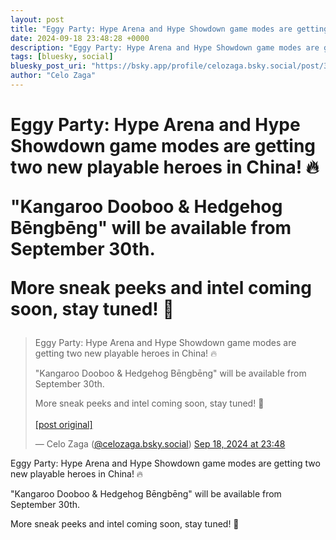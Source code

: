 ```yaml
---
layout: post
title: "Eggy Party: Hype Arena and Hype Showdown game modes are getting two new playable heroes in China! 🔥  \"Kangaroo Dooboo & Hedgehog Bēngbēng\" will be available from September 30th.  More sneak peeks and intel coming soon, stay tuned! 🤫"
date: 2024-09-18 23:48:28 +0000
description: "Eggy Party: Hype Arena and Hype Showdown game modes are getting two new playable heroes in China! 🔥  \"Kangaroo Dooboo & Hedgehog Bēngbēng\" will be ava..."
tags: [bluesky, social]
bluesky_post_uri: "https://bsky.app/profile/celozaga.bsky.social/post/3l4hpsqatip2q"
author: "Celo Zaga"
---
```


<h1 class="bluesky-post-title">Eggy Party: Hype Arena and Hype Showdown game modes are getting two new playable heroes in China! 🔥

"Kangaroo Dooboo & Hedgehog Bēngbēng" will be available from September 30th.

More sneak peeks and intel coming soon, stay tuned! 🤫</h1>


<blockquote class="bluesky-embed" data-bluesky-uri="at://did:plc:lmh6rennptq77inaztnovw4b/app.bsky.feed.post/3l4hpsqatip2q" data-bluesky-embed-color-mode="system">
<p lang="">Eggy Party: Hype Arena and Hype Showdown game modes are getting two new playable heroes in China! 🔥

"Kangaroo Dooboo & Hedgehog Bēngbēng" will be available from September 30th.

More sneak peeks and intel coming soon, stay tuned! 🤫<br><br><a href="https://bsky.app/profile/celozaga.bsky.social/post/3l4hpsqatip2q">[post original]</a></p>
&mdash; Celo Zaga (<a href="https://bsky.app/profile/did:plc:lmh6rennptq77inaztnovw4b">@celozaga.bsky.social</a>) <a href="https://bsky.app/profile/celozaga.bsky.social/post/3l4hpsqatip2q">Sep 18, 2024 at 23:48</a>
</blockquote>
<script async src="https://embed.bsky.app/static/embed.js" charset="utf-8"></script>


<p class="bluesky-post-description">Eggy Party: Hype Arena and Hype Showdown game modes are getting two new playable heroes in China! 🔥

"Kangaroo Dooboo & Hedgehog Bēngbēng" will be available from September 30th.

More sneak peeks and intel coming soon, stay tuned! 🤫</p>
